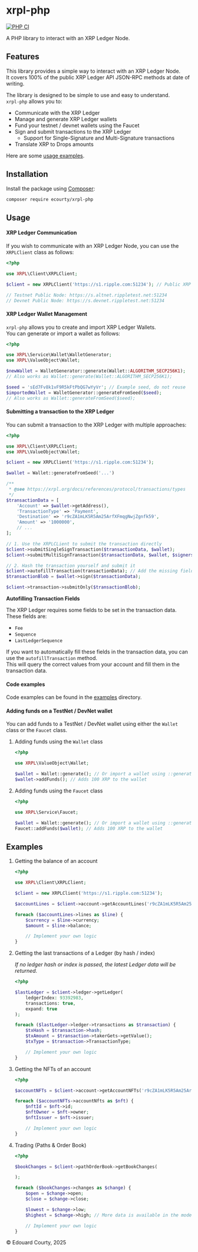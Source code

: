 # xrpl-php

[![PHP CI](https://github.com/EdouardCourty/xrpl-php/actions/workflows/php_ci.yml/badge.svg)](https://github.com/EdouardCourty/xrpl-php/actions/workflows/php_ci.yml)

A PHP library to interact with an XRP Ledger Node.

## Features

This library provides a simple way to interact with an XRP Ledger Node. <br />
It covers 100% of the public XRP Ledger API JSON-RPC methods at date of writing.

The library is designed to be simple to use and easy to understand. <br />
`xrpl-php` allows you to:

- Communicate with the XRP Ledger
- Manage and generate XRP Ledger wallets
- Fund your testnet / devnet wallets using the Faucet
- Sign and submit transactions to the XRP Ledger
  - Support for Single-Signature and Multi-Signature transactions
- Translate XRP to Drops amounts

Here are some [usage examples](#examples).

## Installation

Install the package using [Composer](https://getcomposer.org/): <br />

```bash
composer require ecourty/xrpl-php
```

## Usage

#### XRP Ledger Communication
If you wish to communicate with an XRP Ledger Node, you can use the `XRPLClient` class as follows: <br />

```php
<?php

use XRPL\Client\XRPLClient;

$client = new XRPLClient('https://s1.ripple.com:51234'); // Public XRP Ledger Node

// Testnet Public Node: https://s.altnet.rippletest.net:51234
// Devnet Public Node: https://s.devnet.rippletest.net:51234
```

#### XRP Ledger Wallet Management
`xrpl-php` allows you to create and import XRP Ledger Wallets. <br />
You can generate or import a wallet as follows: <br />

```php
<?php

use XRPL\Service\Wallet\WalletGenerator;
use XRPL\ValueObject\Wallet;

$newWallet = WalletGenerator::generate(Wallet::ALGORITHM_SECP256K1);
// Also works as Wallet::generate(Wallet::ALGORITHM_SECP256K1);

$seed = 'sEd7Fv8k1vF9R5kFtPbQG7wYyVr'; // Example seed, do not reuse
$importedWallet = WalletGenerator::generateFromSeed($seed);
// Also works as Wallet::generateFromSeed($seed);
```

#### Submitting a transaction to the XRP Ledger

You can submit a transaction to the XRP Ledger with multiple approaches: <br />

```php
<?php

use XRPL\Client\XRPLClient;
use XRPL\ValueObject\Wallet;

$client = new XRPLClient('https://s1.ripple.com:51234');

$wallet = Wallet::generateFromSeed('...')

/**
 * @see https://xrpl.org/docs/references/protocol/transactions/types
 */
$transactionData = [
    'Account' => $wallet->getAddress(),
    'TransactionType' => 'Payment',
    'Destination' => 'r9cZA1mLK5R5Am25ArfXFmqgNwjZgnfk59',
    'Amount' => '1000000',
    // ...
];

// 1. Use the XRPLCLient to submit the transaction directly
$client->submitSingleSignTransaction($transactionData, $wallet);
$client->submitMultiSignTransaction($transactionData, $wallet, $signers);

// 2. Hash the transaction yourself and submit it
$client->autofillTransaction(transactionData); // Add the missing fields if not already set (Fee, Sequence, LastLedgerSequence)
$transactionBlob = $wallet->sign($transactionData);

$client->transaction->submitOnly($transactionBlob);
```

**Autofilling Transaction Fields**

The XRP Ledger requires some fields to be set in the transaction data. <br />
These fields are:
- `Fee`
- `Sequence`
- `LastLedgerSequence`

If you want to automatically fill these fields in the transaction data, you can use the `autofillTransaction` method. <br />
This will query the correct values from your account and fill them in the transaction data.

#### Code examples

Code examples can be found in the [examples](examples) directory. <br />

#### Adding funds on a TestNet / DevNet wallet

You can add funds to a TestNet / DevNet wallet using either the `Wallet` class or the `Faucet` class. <br />

1. Adding funds using the `Wallet` class
    ```php
    <?php
    
    use XRPL\ValueObject\Wallet;
    
    $wallet = Wallet::generate(); // Or import a wallet using ::generateFromSeed
    $wallet->addFunds(); // Adds 100 XRP to the wallet
    ```

2. Adding funds using the `Faucet` class

    ```php
    <?php
    
    use XRPL\Service\Faucet;
    
    $wallet = Wallet::generate(); // Or import a wallet using ::generateFromSeed
    Faucet::addFunds($wallet); // Adds 100 XRP to the wallet
    ```

## Examples

1. Getting the balance of an account
    ```php
    <?php
    
    use XRPL\Client\XRPLClient;
    
    $client = new XRPLClient('https://s1.ripple.com:51234');
    
    $accountLines = $client->account->getAccountLines('r9cZA1mLK5R5Am25ArfXFmqgNwjZgnfk59');
    
    foreach ($accountLines->lines as $line) {
        $currency = $line->currency;
        $amount = $line->balance;
    
        // Implement your own logic
    }
    ```

2. Getting the last transactions of a Ledger (by hash / index)

    _If no ledger hash or index is passed, the latest Ledger data will be returned._
    ```php
    <?php
    
    $lastLedger = $client->ledger->getLedger(
        ledgerIndex: 93392983,
        transactions: true,
        expand: true
    );
    
    foreach ($lastLedger->ledger->transactions as $transaction) {
        $txHash = $transaction->hash;
        $txAmount = $transaction->takerGets->getValue();
        $txType = $transaction->TransactionType;
    
        // Implement your own logic
    }
    ```

3. Getting the NFTs of an account
    ```php
    <?php

    $accountNFTs = $client->account->getAccountNFTs('r9cZA1mLK5R5Am25ArfXFmqgNwjZgnfk59');
    
    foreach ($accountNFTs->accountNfts as $nft) {
        $nftId = $nft->id;
        $nftOwner = $nft->owner;
        $nftIssuer = $nft->issuer;
    
        // Implement your own logic
    }
    ```

4. Trading (Paths & Order Book)
    ```php
    <?php
    
    $bookChanges = $client->pathOrderBook->getBookChanges(
    
    );
    
    foreach ($bookChanges->changes as $change) {
        $open = $change->open;
        $close = $change->close;
    
        $lowest = $change->low;
        $highest = $change->high; // More data is available in the model
    
        // Implement your own logic
    }
    ```

&copy; Edouard Courty, 2025
